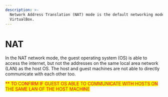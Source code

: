 ```yaml
---
description: >-
  Network Address Translation (NAT) mode is the default networking mode used by
  VirtualBox.
---
```


# NAT

In the NAT network mode, the guest operating system (OS) is able to access the internet, but not the addresses on the same local area network (LAN) as the host OS. The host and guest machines are not able to directly communicate with each other too.

<mark style="color:red;">\*\* TO CONFIRM IF GUEST OS ABLE TO COMMUNICATE WITH HOSTS ON THE SAME LAN OF THE HOST MACHINE</mark>
